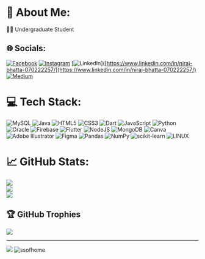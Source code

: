 # 💫 About Me:
🧑‍🎓 Undergraduate Student<br>


## 🌐 Socials:
[![Facebook](https://img.shields.io/badge/Facebook-%231877F2.svg?logo=Facebook&logoColor=white)](https://facebook.com/https://www.facebook.com/nirajbhatta24) [![Instagram](https://img.shields.io/badge/Instagram-%23E4405F.svg?logo=Instagram&logoColor=white)](https://instagram.com/https://www.instagram.com/nircognito/) [![LinkedIn](https://img.shields.io/badge/LinkedIn-%230077B5.svg?logo=linkedin&logoColor=white)]([https://www.linkedin.com/in/niraj-bhatta-070222257/](https://www.linkedin.com/in/niraj-bhatta-070222257/) [![Medium](https://img.shields.io/badge/Medium-12100E?logo=medium&logoColor=white)](https://medium.com/@https://medium.com/@nirajbhatta108) 

# 💻 Tech Stack:
![MySQL](https://img.shields.io/badge/mysql-%2300f.svg?style=for-the-badge&logo=mysql&logoColor=white) ![Java](https://img.shields.io/badge/java-%23ED8B00.svg?style=for-the-badge&logo=java&logoColor=white) ![HTML5](https://img.shields.io/badge/html5-%23E34F26.svg?style=for-the-badge&logo=html5&logoColor=white) ![CSS3](https://img.shields.io/badge/css3-%231572B6.svg?style=for-the-badge&logo=css3&logoColor=white) ![Dart](https://img.shields.io/badge/dart-%230175C2.svg?style=for-the-badge&logo=dart&logoColor=white) ![JavaScript](https://img.shields.io/badge/javascript-%23323330.svg?style=for-the-badge&logo=javascript&logoColor=%23F7DF1E) ![Python](https://img.shields.io/badge/python-3670A0?style=for-the-badge&logo=python&logoColor=ffdd54) ![Oracle](https://img.shields.io/badge/Oracle-F80000?style=for-the-badge&logo=oracle&logoColor=white) ![Firebase](https://img.shields.io/badge/firebase-%23039BE5.svg?style=for-the-badge&logo=firebase) ![Flutter](https://img.shields.io/badge/Flutter-%2302569B.svg?style=for-the-badge&logo=Flutter&logoColor=white) ![NodeJS](https://img.shields.io/badge/node.js-6DA55F?style=for-the-badge&logo=node.js&logoColor=white) ![MongoDB](https://img.shields.io/badge/MongoDB-%234ea94b.svg?style=for-the-badge&logo=mongodb&logoColor=white) ![Canva](https://img.shields.io/badge/Canva-%2300C4CC.svg?style=for-the-badge&logo=Canva&logoColor=white) ![Adobe Illustrator](https://img.shields.io/badge/adobeillustrator-%23FF9A00.svg?style=for-the-badge&logo=adobeillustrator&logoColor=white) 	![Figma](https://img.shields.io/badge/figma-%23F24E1E.svg?style=for-the-badge&logo=figma&logoColor=white) ![Pandas](https://img.shields.io/badge/pandas-%23150458.svg?style=for-the-badge&logo=pandas&logoColor=white) ![NumPy](https://img.shields.io/badge/numpy-%23013243.svg?style=for-the-badge&logo=numpy&logoColor=white) ![scikit-learn](https://img.shields.io/badge/scikit--learn-%23F7931E.svg?style=for-the-badge&logo=scikit-learn&logoColor=white) ![LINUX](https://img.shields.io/badge/Linux-FCC624?style=for-the-badge&logo=linux&logoColor=black)
# 📈 GitHub Stats:
![](https://github-readme-stats.vercel.app/api?username=nirajbhatta24&theme=slateorange&hide_border=false&include_all_commits=true&count_private=true)<br/>
![](https://github-readme-streak-stats.herokuapp.com/?user=nirajbhatta24&theme=slateorange&hide_border=false)<br/>
![](https://github-readme-stats.vercel.app/api/top-langs/?username=nirajbhatta24&theme=slateorange&hide_border=false&include_all_commits=true&count_private=true&layout=compact)

## 🏆 GitHub Trophies
![](https://github-profile-trophy.vercel.app/?username=nirajbhatta24&theme=algolia&no-frame=true&no-bg=true&margin-w=4)

---
[![](https://visitcount.itsvg.in/api?id=nirajbhatta24&icon=5&color=1)](https://visitcount.itsvg.in)
![ssofhome](https://user-images.githubusercontent.com/79129703/225275914-30a95bc3-f871-4652-89d9-c5d8ecd86f83.png)


